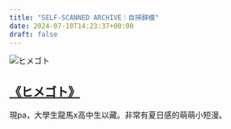 ```yaml
---
title: "SELF-SCANNED ARCHIVE｜自掃歸檔"
date: 2024-07-10T14:23:37+00:00
draft: false
---
```


![ヒメゴト]( /images/SELF-SCANNED%20ARCHIVE/ヒメゴト.jpg)
## [《ヒメゴト》](/ヒメゴト.pdf)

現pa，大學生龍馬x高中生以藏。非常有夏日感的萌萌小短漫。